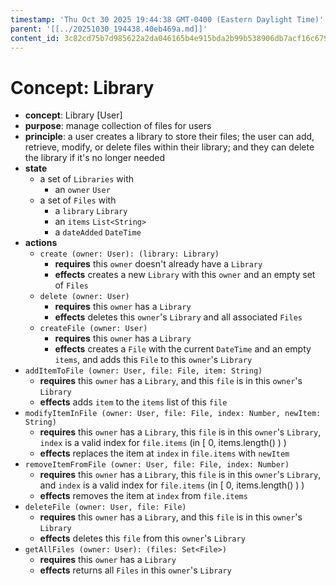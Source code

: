 ```yaml
---
timestamp: 'Thu Oct 30 2025 19:44:38 GMT-0400 (Eastern Daylight Time)'
parent: '[[../20251030_194438.40eb469a.md]]'
content_id: 3c82cd75b7d985622a2da046165b4e915bda2b99b538906db7acf16c6797d68d
---
```


# Concept: Library

* **concept**: Library \[User]
* **purpose**: manage collection of files for users
* **principle**: a user creates a library to store their files; the user can add, retrieve, modify, or delete files within their library; and they can delete the library if it's no longer needed
* **state**
  * a set of `Libraries` with
    * an `owner` `User`
  * a set of `Files` with
    * a `library` `Library`
    * an `items` `List<String>`
    * a `dateAdded` `DateTime`
* **actions**
  * `create (owner: User): (library: Library)`
    * **requires** this `owner` doesn't already have a `Library`
    * **effects** creates a new `Library` with this `owner` and an empty set of `Files`
  * `delete (owner: User)`
    * **requires** this `owner` has a `Library`
    * **effects** deletes this `owner`'s `Library` and all associated `Files`
  * `createFile (owner: User)`
    * **requires** this `owner` has a `Library`
    * **effects** creates a `File` with the current `DateTime` and an empty `items`, and adds this `File` to this `owner`'s `Library`
* `addItemToFile (owner: User, file: File, item: String)`
  * **requires** this `owner` has a `Library`, and this `file` is in this `owner`'s `Library`
  * **effects** adds `item` to the `items` list of this `file`
* `modifyItemInFile (owner: User, file: File, index: Number, newItem: String)`
  * **requires** this `owner` has a `Library`, this `file` is in this `owner`'s `Library`, `index` is a valid index for `file.items` (in \[ 0, items.length() ) )
  * **effects** replaces the item at `index` in `file.items` with `newItem`
* `removeItemFromFile (owner: User, file: File, index: Number)`
  * **requires** this `owner` has a `Library`, this `file` is in this `owner`'s `Library`, and `index` is a valid index for `file.items` (in \[ 0, items.length() ) )
  * **effects** removes the item at `index` from `file.items`
* `deleteFile (owner: User, file: File)`
  * **requires** this `owner` has a `Library`, and this `file` is in this `owner`'s `Library`
  * **effects** deletes this `file` from this `owner`'s `Library`
* `getAllFiles (owner: User): (files: Set<File>)`
  * **requires** this `owner` has a `Library`
  * **effects** returns all `Files` in this `owner`'s `Library`
